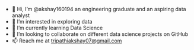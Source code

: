 - 👋 Hi, I’m @akshay160194 an engineering graduate and an aspiring data analyst
- 👀 I’m interested in exploring data 
- 🌱 I’m currently learning Data Science
- 💞️ I’m looking to collaborate on different data science projects on GitHub
- 📫 Reach me at tripathiakshay07@gmail.com

<!---
akshay160194/akshay160194 is a ✨ special ✨ repository because its `README.md` (this file) appears on your GitHub profile.
You can click the Preview link to take a look at your changes.
--->
